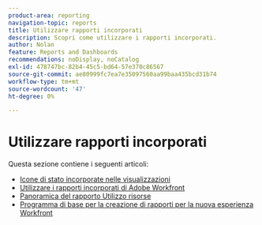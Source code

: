 ```yaml
---
product-area: reporting
navigation-topic: reports
title: Utilizzare rapporti incorporati
description: Scopri come utilizzare i rapporti incorporati.
author: Nolan
feature: Reports and Dashboards
recommendations: noDisplay, noCatalog
exl-id: 478747bc-82b4-45c5-bd64-57e370c86567
source-git-commit: ae80999fc7ea7e35097560aa99baa435bcd31b74
workflow-type: tm+mt
source-wordcount: '47'
ht-degree: 0%

---
```


# Utilizzare rapporti incorporati

Questa sezione contiene i seguenti articoli:

* [Icone di stato incorporate nelle visualizzazioni](../../../reports-and-dashboards/reports/using-built-in-reports/built-in-status-icons-views.md)
* [Utilizzare i rapporti incorporati di Adobe Workfront](../../../reports-and-dashboards/reports/using-built-in-reports/use-workfront-built-in-reports.md)
* [Panoramica del rapporto Utilizzo risorse](../../../reports-and-dashboards/reports/using-built-in-reports/resource-utilization-report.md)
* [Programma di base per la creazione di rapporti per la nuova esperienza Workfront](https://one.workfront.com/s/basic-report-creation-program)
